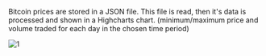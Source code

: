 Bitcoin prices are stored in a JSON file. This file is read, then it's data is processed and shown in a Highcharts chart. 
(minimum/maximum price and volume traded for each day in the chosen time period)

![1](https://user-images.githubusercontent.com/93218724/159559099-c704cac4-a3c5-4d6e-aeb0-77ec2a8b86ea.png)
